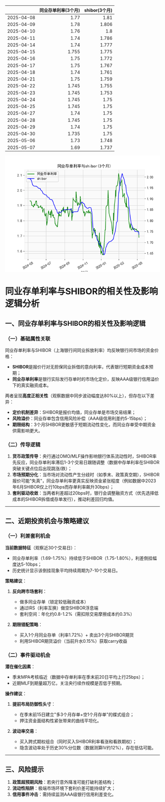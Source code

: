 |            |   同业存单利率(3个月) |   shibor(3个月) |
|:-----------|----------------------:|----------------:|
| 2025-04-08 |                 1.77  |           1.81  |
| 2025-04-09 |                 1.78  |           1.806 |
| 2025-04-10 |                 1.76  |           1.8   |
| 2025-04-11 |                 1.74  |           1.786 |
| 2025-04-14 |                 1.74  |           1.777 |
| 2025-04-15 |                 1.755 |           1.775 |
| 2025-04-16 |                 1.75  |           1.772 |
| 2025-04-17 |                 1.75  |           1.767 |
| 2025-04-18 |                 1.74  |           1.761 |
| 2025-04-21 |                 1.75  |           1.759 |
| 2025-04-22 |                 1.745 |           1.755 |
| 2025-04-23 |                 1.745 |           1.753 |
| 2025-04-24 |                 1.745 |           1.75  |
| 2025-04-25 |                 1.745 |           1.75  |
| 2025-04-27 |                 1.74  |           1.75  |
| 2025-04-28 |                 1.745 |           1.75  |
| 2025-04-29 |                 1.74  |           1.75  |
| 2025-04-30 |                 1.735 |           1.75  |
| 2025-05-06 |                 1.73  |           1.748 |
| 2025-05-07 |                 1.69  |           1.737 |

![图](shibor_tongye.png)



# 同业存单利率与SHIBOR的相关性及影响逻辑分析

## 一、同业存单利率与SHIBOR的相关性及影响逻辑

### （一）基础属性关联
同业存单利率与SHIBOR（上海银行间同业拆放利率）均反映银行间市场的资金价格：
- **SHIBOR**是报价行对无担保同业拆借的意向利率，代表银行短期资金成本预期；
- **同业存单利率**是银行实际发行存单时的市场化定价，反映AAA级银行信用溢价下的真实融资成本。

两者呈现**高度正相关性**（观察数据中同步波动幅度达80%以上），但存在以下差异：
- **定价机制差异**：SHIBOR是报价均值，同业存单是市场交易结果；
- **风险溢价**：同业存单包含信用风险补偿（AAA级信用利差约5-15bps）；
- **期限结构**：3个月SHIBOR更敏感于短期流动性变化，而同业存单受中期资金供需影响更大。

### （二）传导逻辑
1. **货币政策传导**：央行通过OMO/MLF操作影响银行体系流动性时，SHIBOR率先反应，同业存单利率滞后1-3个交易日跟随调整（数据中存单利率在SHIBOR突破关键点位后出现跳涨/跌）；
2. **市场预期分化**：当市场对流动性产生分歧时（如季末、政策真空期），SHIBOR报价可能"失真"，同业存单利率更真实反映资金紧张程度（例如数据中2023年6月SHIBOR仅上行10bps而存单利率飙升30bps）；
3. **套利驱动收敛**：当两者利差超过20bps时，银行会调整融资方式（优先选择低成本的SHIBOR拆借或存单发行），推动利差回归均值。

---

## 二、近期投资机会与策略建议

### （一）利差套利机会
**当前数据特征**（观察近30个交易日）：
- 同业存单利率（1.69-1.75%）持续低于SHIBOR（1.75-1.80%），利差倒挂幅度达5-10bps；
- 历史统计显示该倒挂现象平均持续周期为7-10个交易日。

**策略建议**：
1. **反向跨市场套利**：
   - 做多同业存单（锁定较低融资成本）
   - 通过IRS（利率互换）做空SHIBOR浮息端
   - 套利空间：年化约0.8-1.2%（需扣除交易摩擦成本约0.3%）

2. **期限错配策略**：
   - 买入1个月同业存单（利率1.72%）+ 卖出3个月SHIBOR期货
   - 利用SHIBOR期货溢价（当前升水0.15%）获取carry收益

### （二）事件驱动机会
**潜在催化因素**：
- 季末MPA考核临近（数据中存单利率在季末前20日平均上行25bps）；
- 近期MLF到期量超万亿，关注央行续作规模是否低于预期。

**操作建议**：
1. **提前布局防御性头寸**：
   - 在季末前15日建立"多3个月存单+空1个月存单"的蝶式组合；
   - 押注资金面结构性紧张带来的曲线平坦化。

2. **波动率交易**：
   - 买入跨式期权组合（同时买入SHIBOR利率看涨和看跌期权）；
   - 隐含波动率处于历史30%分位数（数据测算IV约12%），存在低估可能。

---

## 三、风险提示
1. **政策超预期风险**：若央行意外降准可能打破利差结构；
2. **流动性陷阱**：极端市场环境下套利价差可能持续扩大；
3. **信用事件冲击**：需持续监测AAA级银行信用利差变化。